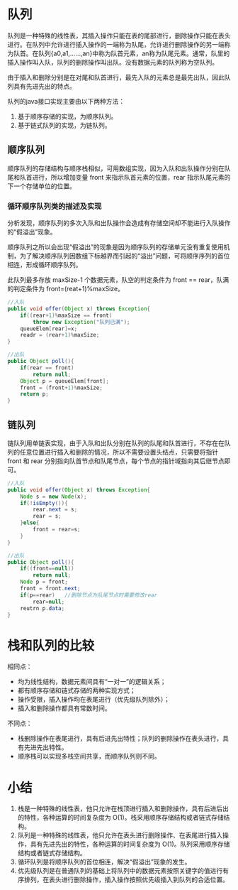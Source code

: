 # 队列

队列是一种特殊的线性表，其插入操作只能在表的尾部进行，删除操作只能在表头进行。在队列中允许进行插入操作的一端称为队尾，允许进行删除操作的另一端称为队首。在队列{a0,a1,……,an}中称为队首元素，an称为队尾元素。通常，队里的插入操作叫入队，队列的删除操作叫出队。没有数据元素的队列称为空队列。

由于插入和删除分别是在对尾和队首进行，最先入队的元素总是最先出队，因此队列具有先进先出的特点。

队列的java接口实现主要由以下两种方法：
1. 基于顺序存储的实现，为顺序队列。
2. 基于链式队列的实现，为链队列。

## 顺序队列

顺序队列的存储结构与顺序栈相似，可用数组实现，因为入队和出队操作分别在队尾和队首进行，所以增加变量 front 来指示队首元素的位置，rear 指示队尾元素的下一个存储单位的位置。

### 循环顺序队列类的描述及实现

分析发现，顺序队列的多次入队和出队操作会造成有存储空间却不能进行入队操作的“假溢出”现象。

顺序队列之所以会出现“假溢出”的现象是因为顺序队列的存储单元没有重复使用机制，为了解决顺序队列因数组下标越界而引起的“溢出”问题，可将顺序序列的首位相连，形成循环顺序队列。

此队列最多存放 maxSize-1 个数据元素，队空的判定条件为 front == rear，队满的判定条件为 front=(reat+1)%maxSize。

```java
//入队
public void offer(Object x) throws Exception{
    if((rear+1)%maxSize == front)
        throw new Exception("队列已满");
    queueElem[rear]=x;
    readr = (rear+1)%maxSize;
} 
```

```java
//出队
public Object poll(){
    if(rear == front)
        return null;
    Object p = queueElem[front];
    front = (front+1)%maxSize;
    return p;
} 
```

## 链队列

链队列用单链表实现，由于入队和出队分别在队列的队尾和队首进行，不存在在队列的任意位置进行插入和删除的情况，所以不需要设置头结点，只需要将指针 front 和 rear 分别指向队首节点和队尾节点，每个节点的指针域指向其后继节点即可。

```java
//入队
public void offer(Object x) throws Exception{
    Node s = new Node(x);
    if(!isEmpty()){
        rear.next = s;
        rear = s;
    }else{
        front = rear=s;
    }
}
```

```java
//出队
public Object poll(){
    if((front==null))
        return null;
    Node p = front;
    front = front.next;
    if(p==rear)   //删除节点为队尾节点时需要修改rear
        rear=null;
    reutrn p.data;
}
```

# 栈和队列的比较

相同点：
- 均为线性结构，数据元素间具有“一对一”的逻辑关系；
- 都有顺序存储和链式存储的两种实现方式；
- 操作受限，插入操作均在表尾进行（优先级队列除外）；
- 插入和删除操作都具有常数时间。

不同点：
- 栈删除操作在表尾进行，具有后进先出特性；队列的删除操作在表头进行，具有先进先出特性。
- 顺序栈可以实现多栈空间共享，而顺序队列则不同。

# 小结

1. 栈是一种特殊的线性表，他只允许在栈顶进行插入和删除操作，具有后进后出的特性，各种运算的时间复杂度为 O(1)。栈采用顺序存储结构或者链式存储结构。
2. 队列是一种特殊的线性表，他只允许在表头进行删除操作、在表尾进行插入操作，具有先进先出的特性，各种运算的时间复杂度为 O(1)。队列采用顺序存储结构或者链式存储结构。
3. 循环队列是将顺序队列的首位相连，解决“假溢出”现象的发生。
4. 优先级队列是在普通队列的基础上将队列中的数据元素按照关键字的值进行有序排列，在表头进行删除操作，插入操作按照优先级插入到队列的合适位置。